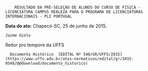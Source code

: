         RESULTADO DA PRÉ-SELEÇÃO DE ALUNOS DO CURSO DE FÍSICA - LICENCIATURA CAMPUS REALEZA PARA O PROGRAMA DE LICENCIATURAS INTERNACIONAIS - PLI PORTUGAL  

   **Data do ato:** Chapecó-SC, 25 de junho de 2015.   
 

    Jaime Giolo   
 Reitor pro tempore da UFFS 

      Documento Histórico  [EDITAL Nº 548/GR/UFFS/2015](https://www.uffs.edu.br/atos-normativos/edital/gr/2015-0548/@@download/documento_historico)     
      